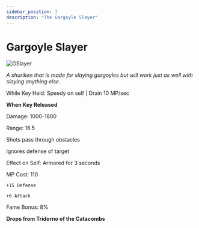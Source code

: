 ```yaml
---
sidebar_position: 1
description: "The Gargoyle Slayer"
---
```


# Gargoyle Slayer

![GSlayer](https://vwiki.valorserver.com/api/item/picture/gargoyle%20slayer)

<i>A shuriken that is made for slaying gargoyles but will work just as well with slaying anything else.</i>

While Key Held: Speedy on self | Drain 10 MP/sec

**When Key Released**

Damage: 1000-1800

Range: 16.5

Shots pass through obstacles

Ignores defense of target

Effect on Self: Armored for 3 seconds

MP Cost: 110

    +15 Defense
    
    +6 Attack
    
Fame Bonus: 8%

**Drops from Tridorno of the Catacombs**
